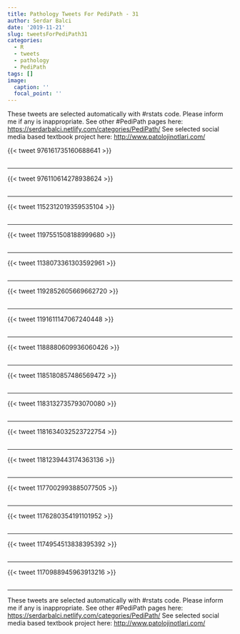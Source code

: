 ```yaml
---
title: Pathology Tweets For PediPath - 31
author: Serdar Balci
date: '2019-11-21'
slug: tweetsForPediPath31
categories:
  - R
  - tweets
  - pathology
  - PediPath
tags: []
image:
  caption: ''
  focal_point: ''
---
```



These tweets are selected automatically with #rstats code. Please inform me if any is inappropriate.
See other #PediPath pages here: https://serdarbalci.netlify.com/categories/PediPath/ 
See selected social media based textbook project here: http://www.patolojinotlari.com/

{{< tweet 976161735160688641 >}}
<br>
<br>
<hr>
{{< tweet 976110614278938624 >}}
<br>
<br>
<hr>
{{< tweet 1152312019359535104 >}}
<br>
<br>
<hr>
{{< tweet 1197551508188999680 >}}
<br>
<br>
<hr>
{{< tweet 1138073361303592961 >}}
<br>
<br>
<hr>
{{< tweet 1192852605669662720 >}}
<br>
<br>
<hr>
{{< tweet 1191611147067240448 >}}
<br>
<br>
<hr>
{{< tweet 1188880609936060426 >}}
<br>
<br>
<hr>
{{< tweet 1185180857486569472 >}}
<br>
<br>
<hr>
{{< tweet 1183132735793070080 >}}
<br>
<br>
<hr>
{{< tweet 1181634032523722754 >}}
<br>
<br>
<hr>
{{< tweet 1181239443174363136 >}}
<br>
<br>
<hr>
{{< tweet 1177002993885077505 >}}
<br>
<br>
<hr>
{{< tweet 1176280354191101952 >}}
<br>
<br>
<hr>
{{< tweet 1174954513838395392 >}}
<br>
<br>
<hr>
{{< tweet 1170988945963913216 >}}
<br>
<br>
<hr>


These tweets are selected automatically with #rstats code. Please inform me if any is inappropriate.
See other #PediPath pages here: https://serdarbalci.netlify.com/categories/PediPath/ 
See selected social media based textbook project here: http://www.patolojinotlari.com/
